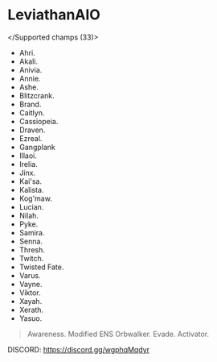 # LeviathanAIO

</Supported champs (33)>
  - Ahri.
  - Akali.
  - Anivia.
  - Annie.
  - Ashe.
  - Blitzcrank.
  - Brand.
  - Caitlyn.
  - Cassiopeia.
  - Draven.
  - Ezreal.
  - Gangplank
  - Illaoi.
  - Irelia.
  - Jinx.
  - Kai'sa.
  - Kalista.
  - Kog'maw.
  - Lucian.
  - Nilah.
  - Pyke.
  - Samira.
  - Senna.
  - Thresh.
  - Twitch.
  - Twisted Fate.
  - Varus.
  - Vayne.
  - Viktor.
  - Xayah.
  - Xerath.
  - Yasuo.

> Awareness.
> Modified ENS Orbwalker.
> Evade.
> Activator.

DISCORD: https://discord.gg/wgphqMqdyr
